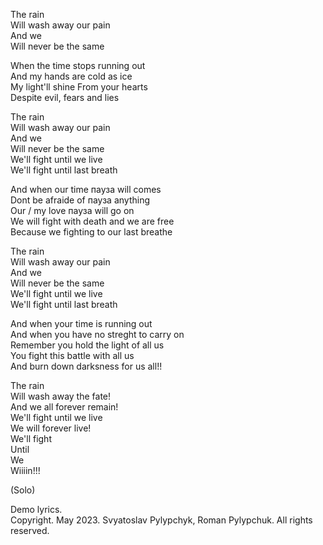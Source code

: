 The rain  
Will wash away our pain  
And we  
Will never be the same  

When the time stops running out  
And my hands are cold as ice  
My light'll shine
From your hearts  
Despite evil, fears and lies  

The rain  
Will wash away our pain  
And we  
Will never be the same  
We'll fight until we live  
We'll fight until last breath  

And when our time пауза will comes  
Dont be afraide of пауза anything  
Our / my love пауза will go on  
We will fight with death and we are free  
Because we fighting to our last breathe  

The rain  
Will wash away our pain  
And we  
Will never be the same  
We'll fight until we live  
We'll fight until last breath  

And when your time is running out  
And when you have no streght to carry on  
Remember you hold the light of all us  
You fight this battle with all us  
And burn down darksness for us all!!  

The rain  
Will wash away the fate!  
And we all forever remain!  
We'll fight until we live  
We will forever live!  
We'll fight  
Until  
We  
Wiiiin!!!  

(Solo)  

Demo lyrics.  
Copyright. May 2023. Svyatoslav Pylypchyk, Roman Pylypchuk. All rights reserved.




























